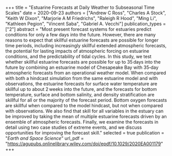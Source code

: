 +++
title = "Estuarine Forecasts at Daily Weather to Subseasonal Time Scales"
date = 2020-09-23
authors = ["Andrew C Ross", "Charles A Stock", "Keith W Dixon", "Marjorie A M Friedrichs", "Raleigh R Hood", "Ming Li", "Kathleen Pegion", "Vincent Saba", "Gabriel A. Vecchi"]
publication_types = ["2"]
abstract = "Most present forecast systems for estuaries predict conditions for only a few days into the future. However, there are many reasons to expect that skillful estuarine forecasts are possible for longer time periods, including increasingly skillful extended atmospheric forecasts, the potential for lasting impacts of atmospheric forcing on estuarine conditions, and the predictability of tidal cycles. In this study, we test whether skillful estuarine forecasts are possible for up to 35 days into the future by combining an estuarine model of Chesapeake Bay with 35‐day atmospheric forecasts from an operational weather model. When compared with both a hindcast simulation from the same estuarine model and with observations, the estuarine forecasts for surface water temperature are skillful up to about 2 weeks into the future, and the forecasts for bottom temperature, surface and bottom salinity, and density stratification are skillful for all or the majority of the forecast period. Bottom oxygen forecasts are skillful when compared to the model hindcast, but not when compared with observations. We also find that skill for all variables in the estuary can be improved by taking the mean of multiple estuarine forecasts driven by an ensemble of atmospheric forecasts. Finally, we examine the forecasts in detail using two case studies of extreme events, and we discuss opportunities for improving the forecast skill."
selected = true
publication = "*Earth and Space Science*"
url_pdf = "https://agupubs.onlinelibrary.wiley.com/doi/epdf/10.1029/2020EA001179"
+++
